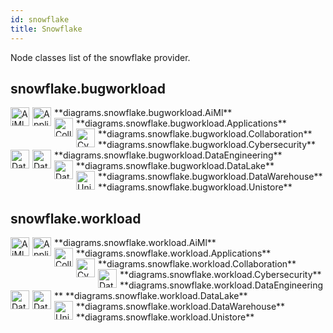 ```yaml
---
id: snowflake
title: Snowflake
---
```


Node classes list of the snowflake provider.

## snowflake.bugworkload


<img width="30" src="/img/resources/snowflake/bugworkload/ai-ml.png" alt="AiMl" style="float: left; padding-right: 5px;" >
**diagrams.snowflake.bugworkload.AiMl**

<img width="30" src="/img/resources/snowflake/bugworkload/applications.png" alt="Applications" style="float: left; padding-right: 5px;" >
**diagrams.snowflake.bugworkload.Applications**

<img width="30" src="/img/resources/snowflake/bugworkload/collaboration.png" alt="Collaboration" style="float: left; padding-right: 5px;" >
**diagrams.snowflake.bugworkload.Collaboration**

<img width="30" src="/img/resources/snowflake/bugworkload/cybersecurity.png" alt="Cybersecurity" style="float: left; padding-right: 5px;" >
**diagrams.snowflake.bugworkload.Cybersecurity**

<img width="30" src="/img/resources/snowflake/bugworkload/data-engineering.png" alt="DataEngineering" style="float: left; padding-right: 5px;" >
**diagrams.snowflake.bugworkload.DataEngineering**

<img width="30" src="/img/resources/snowflake/bugworkload/data-lake.png" alt="DataLake" style="float: left; padding-right: 5px;" >
**diagrams.snowflake.bugworkload.DataLake**

<img width="30" src="/img/resources/snowflake/bugworkload/data-warehouse.png" alt="DataWarehouse" style="float: left; padding-right: 5px;" >
**diagrams.snowflake.bugworkload.DataWarehouse**

<img width="30" src="/img/resources/snowflake/bugworkload/unistore.png" alt="Unistore" style="float: left; padding-right: 5px;" >
**diagrams.snowflake.bugworkload.Unistore**

## snowflake.workload


<img width="30" src="/img/resources/snowflake/workload/ai-ml.png" alt="AiMl" style="float: left; padding-right: 5px;" >
**diagrams.snowflake.workload.AiMl**

<img width="30" src="/img/resources/snowflake/workload/applications.png" alt="Applications" style="float: left; padding-right: 5px;" >
**diagrams.snowflake.workload.Applications**

<img width="30" src="/img/resources/snowflake/workload/collaboration.png" alt="Collaboration" style="float: left; padding-right: 5px;" >
**diagrams.snowflake.workload.Collaboration**

<img width="30" src="/img/resources/snowflake/workload/cybersecurity.png" alt="Cybersecurity" style="float: left; padding-right: 5px;" >
**diagrams.snowflake.workload.Cybersecurity**

<img width="30" src="/img/resources/snowflake/workload/data-engineering.png" alt="DataEngineering" style="float: left; padding-right: 5px;" >
**diagrams.snowflake.workload.DataEngineering**

<img width="30" src="/img/resources/snowflake/workload/data-lake.png" alt="DataLake" style="float: left; padding-right: 5px;" >
**diagrams.snowflake.workload.DataLake**

<img width="30" src="/img/resources/snowflake/workload/data-warehouse.png" alt="DataWarehouse" style="float: left; padding-right: 5px;" >
**diagrams.snowflake.workload.DataWarehouse**

<img width="30" src="/img/resources/snowflake/workload/unistore.png" alt="Unistore" style="float: left; padding-right: 5px;" >
**diagrams.snowflake.workload.Unistore**
